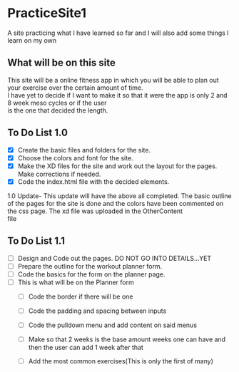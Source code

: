# PracticeSite1
A site practicing what I have learned so far and I will also add some things I learn on my own
## What will be on this site
This site will be a online fitness app in which you will be able to plan out your exercise over the certain amount of time.  
I have yet to decide if I want to make it so that it were the app is only 2 and 8 week meso cycles or if the user  
is the one that decided the length.
## To Do List 1.0
- [x] Create the basic files and folders for the site.   
- [x] Choose the colors and font for the site.  
- [x] Make the XD files for the site and work out the layout for the pages. Make corrections if needed.  
- [x] Code the index.html file with the decided elements.

1.0 Update- This update will have the above all completed. The basic outline of the pages for the site 
is done and the colors have been commented on the css page. The xd file was uploaded in the OtherContent  
file
## To Do List 1.1
- [ ] Design and Code out the pages. DO NOT GO INTO DETAILS...YET
- [ ] Prepare the outline for the workout planner form.
- [ ] Code the basics for the form on the planner page.
- [ ] This is what will be on the Planner form
  - [ ] Code the border if there will be one
  - [ ] Code the padding and spacing between inputs
  - [ ] Code the pulldown menu and add content on said menus
  - [ ] Make so that 2 weeks is the base amount weeks one can have and then the user can add 1 week after that
  - [ ] Add the most common exercises(This is only the first of many)


